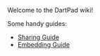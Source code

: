 Welcome to the DartPad wiki!

Some handy guides:

- [Sharing Guide](https://github.com/dart-lang/dart-pad/wiki/Sharing-Guide)
- [Embedding Guide](https://github.com/dart-lang/dart-pad/wiki/Embedding-Guide)

